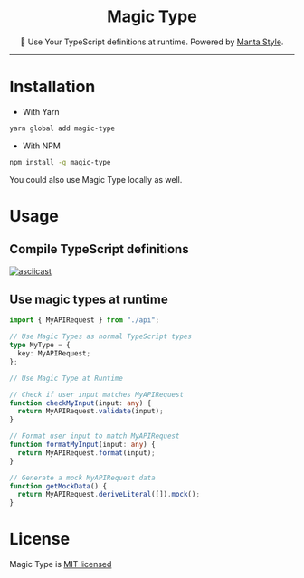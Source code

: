 <h1 align="center">
  Magic Type
</h1>
<p align="center">🚀 Use Your TypeScript definitions at runtime. Powered by <a href="https://github.com/Cryrivers/manta-style" target="_blank">Manta Style</a>.</p>

---

# Installation

- With Yarn

```sh
yarn global add magic-type
```

- With NPM

```sh
npm install -g magic-type
```

You could also use Magic Type locally as well.

# Usage

## Compile TypeScript definitions

[![asciicast](https://asciinema.org/a/n3u9Z9x8Nki3C6OApnf6CFaDi.png)](https://asciinema.org/a/n3u9Z9x8Nki3C6OApnf6CFaDi?speed=0.75)

## Use magic types at runtime

```typescript
import { MyAPIRequest } from "./api";

// Use Magic Types as normal TypeScript types
type MyType = {
  key: MyAPIRequest;
};

// Use Magic Type at Runtime

// Check if user input matches MyAPIRequest
function checkMyInput(input: any) {
  return MyAPIRequest.validate(input);
}

// Format user input to match MyAPIRequest
function formatMyInput(input: any) {
  return MyAPIRequest.format(input);
}

// Generate a mock MyAPIRequest data
function getMockData() {
  return MyAPIRequest.deriveLiteral([]).mock();
}
```

# License

Magic Type is [MIT licensed](https://github.com/Cryrivers/magic-type/blob/master/LICENSE)
